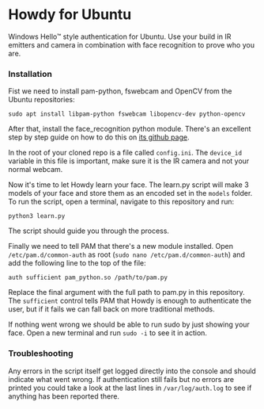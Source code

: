 # Howdy for Ubuntu

Windows Hello™ style authentication for Ubuntu. Use your build in IR emitters and camera in combination with face recognition to prove who you are.

### Installation

Fist we need to install pam-python, fswebcam and OpenCV from the Ubuntu repositories:

```
sudo apt install libpam-python fswebcam libopencv-dev python-opencv
```

After that, install the face_recognition python module. There's an excellent step by step guide on how to do this on [its github page](https://github.com/ageitgey/face_recognition#installation).

In the root of your cloned repo is a file called `config.ini`. The `device_id` variable in this file is important, make sure it is the IR camera and not your normal webcam.

Now it's time to let Howdy learn your face. The learn.py script will make 3 models of your face and store them as an encoded set in the `models` folder. To run the script, open a terminal, navigate to this repository and run:

```
python3 learn.py
```

The script should guide you through the process.

Finally we need to tell PAM that there's a new module installed. Open `/etc/pam.d/common-auth` as root (`sudo nano /etc/pam.d/common-auth`) and add the following line to the top of the file:

```
auth sufficient pam_python.so /path/to/pam.py
```

Replace the final argument with the full path to pam.py in this repository. The `sufficient` control tells PAM that Howdy is enough to authenticate the user, but if it fails we can fall back on more traditional methods.

If nothing went wrong we should be able to run sudo by just showing your face. Open a new terminal and run `sudo -i` to see it in action.

### Troubleshooting

Any errors in the script itself get logged directly into the console and should indicate what went wrong. If authentication still fails but no errors are printed you could take a look at the last lines in `/var/log/auth.log` to see if anything has been reported there.
